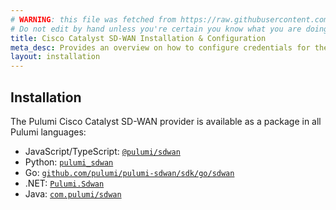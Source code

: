 ```yaml
---
# WARNING: this file was fetched from https://raw.githubusercontent.com/pulumi/pulumi-sdwan/v0.2.4/docs/installation-configuration.md
# Do not edit by hand unless you're certain you know what you are doing!
title: Cisco Catalyst SD-WAN Installation & Configuration
meta_desc: Provides an overview on how to configure credentials for the Pulumi Cisco Catalyst SD-WAN Provider.
layout: installation
---
```


## Installation

The Pulumi Cisco Catalyst SD-WAN provider is available as a package in all Pulumi languages:

* JavaScript/TypeScript: [`@pulumi/sdwan`](https://www.npmjs.com/package/@pulumi/sdwan)
* Python: [`pulumi_sdwan`](https://pypi.org/project/pulumi_sdwan/)
* Go: [`github.com/pulumi/pulumi-sdwan/sdk/go/sdwan`](https://pkg.go.dev/github.com/pulumi/pulumi-sdwan/sdk/go/sdwan)
* .NET: [`Pulumi.Sdwan`](https://www.nuget.org/packages/Pulumi.Sdwan)
* Java: [`com.pulumi/sdwan`](https://central.sonatype.com/artifact/com.pulumi/sdwan)
